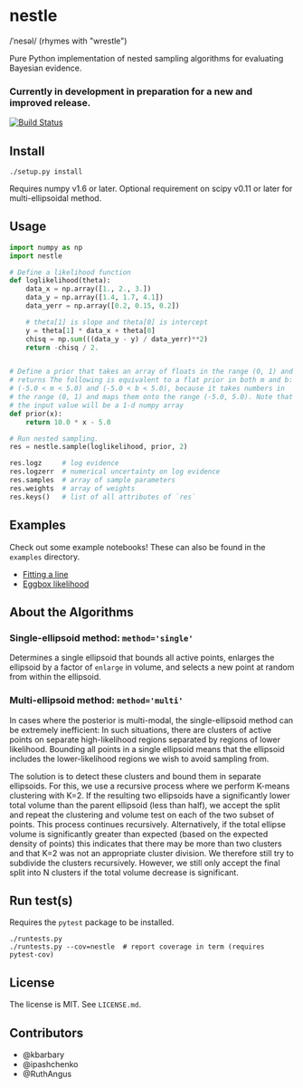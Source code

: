 nestle
======

/ˈnesəl/ (rhymes with "wrestle")

Pure Python implementation of nested sampling algorithms for
evaluating Bayesian evidence.

### Currently in development in preparation for a new and improved release.

[![Build Status](https://api.travis-ci.org/kbarbary/nestle.svg)](https://travis-ci.org/kbarbary/nestle)

Install
-------

```
./setup.py install
```

Requires numpy v1.6 or later. Optional requirement on scipy v0.11 or
later for multi-ellipsoidal method.


Usage
-----

```python
import numpy as np
import nestle

# Define a likelihood function
def loglikelihood(theta):
    data_x = np.array([1., 2., 3.])
    data_y = np.array([1.4, 1.7, 4.1])
    data_yerr = np.array([0.2, 0.15, 0.2])

    # theta[1] is slope and theta[0] is intercept
    y = theta[1] * data_x + theta[0]
    chisq = np.sum(((data_y - y) / data_yerr)**2)
    return -chisq / 2.


# Define a prior that takes an array of floats in the range (0, 1) and
# returns The following is equivalent to a flat prior in both m and b:
# (-5.0 < m < 5.0) and (-5.0 < b < 5.0), because it takes numbers in
# the range (0, 1) and maps them onto the range (-5.0, 5.0). Note that
# the input value will be a 1-d numpy array
def prior(x):
    return 10.0 * x - 5.0

# Run nested sampling.
res = nestle.sample(loglikelihood, prior, 2)

res.logz     # log evidence
res.logzerr  # numerical uncertainty on log evidence
res.samples  # array of sample parameters
res.weights  # array of weights
res.keys()   # list of all attributes of `res`
```


Examples
--------

Check out some example notebooks! These can also be found in the `examples`
directory.

* [Fitting a line](http://nbviewer.ipython.org/github/kbarbary/nestle/tree/master/examples/line.ipynb)
* [Eggbox likelihood](http://nbviewer.ipython.org/github/kbarbary/nestle/tree/master/examples/eggbox.ipynb)

About the Algorithms
--------------------

### Single-ellipsoid method: `method='single'`

Determines a single ellipsoid that bounds all active points, enlarges the
ellipsoid by a factor of `enlarge` in volume, and selects a new point at random
from within the ellipsoid.

### Multi-ellipsoid method: `method='multi'`

In cases where the posterior is multi-modal, the single-ellipsoid method can be
extremely inefficient: In such situations, there are clusters of active points
on separate high-likelihood regions separated by regions of lower likelihood.
Bounding all points in a single ellipsoid means that the ellipsoid includes the
lower-likelihood regions we wish to avoid sampling from.

The solution is to detect these clusters and bound them in separate ellipsoids.
For this, we use a recursive process where we perform K-means clustering with
K=2. If the resulting two ellipsoids have a significantly lower total volume
than the parent ellipsoid (less than half), we accept the split and repeat the
clustering and volume test on each of the two subset of points. This process
continues recursively. Alternatively, if the total ellipse volume is
significantly greater than expected (based on the expected density of points)
this indicates that there may be more than two clusters and that K=2 was not an
appropriate cluster division. We therefore still try to subdivide the clusters
recursively. However, we still only accept the final split into N clusters if
the total volume decrease is significant.


Run test(s)
-----------
Requires the `pytest` package to be installed.

```
./runtests.py
./runtests.py --cov=nestle  # report coverage in term (requires pytest-cov)
```

License
-------

The license is MIT. See `LICENSE.md`.

Contributors
------------

- @kbarbary
- @ipashchenko
- @RuthAngus
